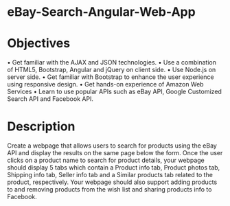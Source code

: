 # eBay-Search-Angular-Web-App

# Objectives
• Get familiar with the AJAX and JSON technologies.
• Use a combination of HTML5, Bootstrap, Angular and jQuery on client side.
• Use Node.js on server side.
• Get familiar with Bootstrap to enhance the user experience using responsive design.
• Get hands-on experience of Amazon Web Services
• Learn to use popular APIs such as eBay API, Google Customized Search API and
Facebook API.

# Description
Create a webpage that allows users to search for products using the eBay
API and display the results on the same page below the form. Once the user clicks on a product
name to search for product details, your webpage should display 5 tabs which contain a Product
info tab, Product photos tab, Shipping info tab, Seller info tab and a Similar products tab related
to the product, respectively. Your webpage should also support adding products to and removing
products from the wish list and sharing products info to Facebook. 
